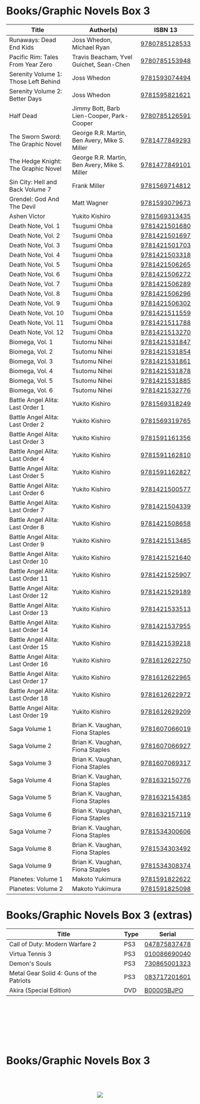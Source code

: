 
# Books/Graphic Novels Box 3

| Title                                | Author(s)                                     | ISBN 13
| ------------------------------------ | --------------------------------------------- | --------------
| Runaways: Dead End Kids              | Joss Whedon, Michael Ryan                     | [9780785128533]
| Pacific Rim: Tales From Year Zero    | Travis Beacham, Yvel Guichet, Sean-Chen       | [9780785153948]
| Serenity Volume 1: Those Left Behind | Joss Whedon                                   | [9781593074494]
| Serenity Volume 2: Better Days       | Joss Whedon                                   | [9781595821621]
| Half Dead                            | Jimmy Bott, Barb Lien-Cooper, Park-Cooper     | [9780785126591]
| The Sworn Sword: The Graphic Novel   | George R.R. Martin, Ben Avery, Mike S. Miller | [9781477849293]
| The Hedge Knight: The Graphic Novel  | George R.R. Martin, Ben Avery, Mike S. Miller | [9781477849101]
| Sin City: Hell and Back Volume 7     | Frank Miller                                  | [9781569714812]
| Grendel: God And The Devil           | Matt Wagner                                   | [9781593079673]
| Ashen Victor                         | Yukito Kishiro                                | [9781569313435]
| Death Note, Vol. 1                   | Tsugumi Ohba                                  | [9781421501680]
| Death Note, Vol. 2                   | Tsugumi Ohba                                  | [9781421501697]
| Death Note, Vol. 3                   | Tsugumi Ohba                                  | [9781421501703]
| Death Note, Vol. 4                   | Tsugumi Ohba                                  | [9781421503318]
| Death Note, Vol. 5                   | Tsugumi Ohba                                  | [9781421506265]
| Death Note, Vol. 6                   | Tsugumi Ohba                                  | [9781421506272]
| Death Note, Vol. 7                   | Tsugumi Ohba                                  | [9781421506289]
| Death Note, Vol. 8                   | Tsugumi Ohba                                  | [9781421506296]
| Death Note, Vol. 9                   | Tsugumi Ohba                                  | [9781421506302]
| Death Note, Vol. 10                  | Tsugumi Ohba                                  | [9781421511559]
| Death Note, Vol. 11                  | Tsugumi Ohba                                  | [9781421511788]
| Death Note, Vol. 12                  | Tsugumi Ohba                                  | [9781421513270]
| Biomega, Vol. 1                      | Tsutomu Nihei                                 | [9781421531847]
| Biomega, Vol. 2                      | Tsutomu Nihei                                 | [9781421531854]
| Biomega, Vol. 3                      | Tsutomu Nihei                                 | [9781421531861]
| Biomega, Vol. 4                      | Tsutomu Nihei                                 | [9781421531878]
| Biomega, Vol. 5                      | Tsutomu Nihei                                 | [9781421531885]
| Biomega, Vol. 6                      | Tsutomu Nihei                                 | [9781421532776]
| Battle Angel Alita: Last Order 1     | Yukito Kishiro                                | [9781569318249]
| Battle Angel Alita: Last Order 2     | Yukito Kishiro                                | [9781569319765]
| Battle Angel Alita: Last Order 3     | Yukito Kishiro                                | [9781591161356]
| Battle Angel Alita: Last Order 4     | Yukito Kishiro                                | [9781591162810]
| Battle Angel Alita: Last Order 5     | Yukito Kishiro                                | [9781591162827]
| Battle Angel Alita: Last Order 6     | Yukito Kishiro                                | [9781421500577]
| Battle Angel Alita: Last Order 7     | Yukito Kishiro                                | [9781421504339]
| Battle Angel Alita: Last Order 8     | Yukito Kishiro                                | [9781421508658]
| Battle Angel Alita: Last Order 9     | Yukito Kishiro                                | [9781421513485]
| Battle Angel Alita: Last Order 10    | Yukito Kishiro                                | [9781421521640]
| Battle Angel Alita: Last Order 11    | Yukito Kishiro                                | [9781421525907]
| Battle Angel Alita: Last Order 12    | Yukito Kishiro                                | [9781421529189]
| Battle Angel Alita: Last Order 13    | Yukito Kishiro                                | [9781421533513]
| Battle Angel Alita: Last Order 14    | Yukito Kishiro                                | [9781421537955]
| Battle Angel Alita: Last Order 15    | Yukito Kishiro                                | [9781421539218]
| Battle Angel Alita: Last Order 16    | Yukito Kishiro                                | [9781612622750]
| Battle Angel Alita: Last Order 17    | Yukito Kishiro                                | [9781612622965]
| Battle Angel Alita: Last Order 18    | Yukito Kishiro                                | [9781612622972]
| Battle Angel Alita: Last Order 19    | Yukito Kishiro                                | [9781612629209]
| Saga Volume 1                        | Brian K. Vaughan, Fiona Staples               | [9781607066019]
| Saga Volume 2                        | Brian K. Vaughan, Fiona Staples               | [9781607066927]
| Saga Volume 3                        | Brian K. Vaughan, Fiona Staples               | [9781607069317]
| Saga Volume 4                        | Brian K. Vaughan, Fiona Staples               | [9781632150776]
| Saga Volume 5                        | Brian K. Vaughan, Fiona Staples               | [9781632154385]
| Saga Volume 6                        | Brian K. Vaughan, Fiona Staples               | [9781632157119]
| Saga Volume 7                        | Brian K. Vaughan, Fiona Staples               | [9781534300606]
| Saga Volume 8                        | Brian K. Vaughan, Fiona Staples               | [9781534303492]
| Saga Volume 9                        | Brian K. Vaughan, Fiona Staples               | [9781534308374]
| Planetes: Volume 1                   | Makoto Yukimura                               | [9781591822622]
| Planetes: Volume 2                   | Makoto Yukimura                               | [9781591825098]



# Books/Graphic Novels Box 3 (extras)

| Title                                    | Type | Serial
| ---------------------------------------- | ---- | --------------
| Call of Duty: Modern Warfare 2           | PS3  | [047875837478]
| Virtua Tennis 3                          | PS3  | [010086690040]
| Demon's Souls                            | PS3  | [730865001323]
| Metal Gear Solid 4: Guns of the Patriots | PS3  | [083717201601]
| Akira (Special Edition)                  | DVD  | [B00005BJPO]

</br>
</br>
</br>
</br>
</br>
</br>

# Books/Graphic Novels Box 3

</br>
</br>

<p align="center">
  <img src="https://user-images.githubusercontent.com/7928464/73703374-45a9c400-46b5-11ea-9210-1bbe644fa761.png">
</p>


[9780785128533]:https://www.bookdepository.com/Runaways-Dead-End-Kids-Joss-Whedon/9780785128533
[9780785153948]:https://www.bookdepository.com/Pacific-Rim-Tales-From-Year-Zero-Travis-Beacham-Yvel-Guichet-Sean-Chen/9780785153948
[9781595821621]:https://www.bookdepository.com/Serenity-Volume-2-Better-Days-Joss-Whedon/9781595821621
[9781593074494]:https://www.bookdepository.com/Serenity-Volume-1-Those-Left-Behind-Joss-Whedon/9781593074494
[9780785126591]:https://www.bookdepository.com/Half-Dead-Jimmy-Bott-Barb-Lien-Cooper-Park-Cooper/9780785126591
[9781477849293]:https://www.bookdepository.com/The-Sworn-Sword-The-Graphic-Novel-George-R-R-Martin-Ben-Avery-Mike-S-Miller/9781477849293
[9781477849101]:https://www.bookdepository.com/The-Hedge-Knight-The-Graphic-Novel-George-R-R-Martin-Ben-Avery-Mike-S-Miller/9781477849101
[9781569714812]:https://www.bookdepository.com/Sin-City-Hell-and-Back-Volume-7-Frank-Miller/9781569714812
[9781593079673]:https://www.bookdepository.com/Grendel-God-And-The-Devil-Matt-Wagner/9781593079673
[9781421501680]:https://www.bookdepository.com/Death-Note-Vol-1-Tsugumi-Ohba/9781421501680
[9781421501697]:https://www.bookdepository.com/Death-Note-Vol-2-Tsugumi-Ohba/9781421501697
[9781421501703]:https://www.bookdepository.com/Death-Note-Vol-3-Tsugumi-Ohba/9781421501703
[9781421503318]:https://www.bookdepository.com/Death-Note-Vol-4-Tsugumi-Ohba/9781421503318
[9781421506265]:https://www.bookdepository.com/Death-Note-Vol-5-Tsugumi-Ohba/9781421506265
[9781421506272]:https://www.bookdepository.com/Death-Note-Vol-6-Tsugumi-Ohba/9781421506272
[9781421506289]:https://www.bookdepository.com/Death-Note-Vol-7-Tsugumi-Ohba/9781421506289
[9781421506296]:https://www.bookdepository.com/Death-Note-Vol-8-Tsugumi-Ohba/9781421506296
[9781421506302]:https://www.bookdepository.com/Death-Note-Vol-9-Tsugumi-Ohba/9781421506302
[9781421511559]:https://www.bookdepository.com/Death-Note-Vol-10-Tsugumi-Ohba/9781421511559
[9781421511788]:https://www.bookdepository.com/Death-Note-Vol-11-Tsugumi-Ohba/9781421511788
[9781421513270]:https://www.bookdepository.com/Death-Note-Vol-12-Tsugumi-Ohba/9781421513270
[9781421531847]:https://www.bookdepository.com/Biomega-Vol-1-Tsutomu-Nihei/9781421531847
[9781421531854]:https://www.bookdepository.com/Biomega-Vol-2-Tsutomu-Nihei/9781421531854
[9781421531861]:https://www.bookdepository.com/Biomega-Vol-3-Tsutomu-Nihei/9781421531861
[9781421531878]:https://www.bookdepository.com/Biomega-Vol-4-Tsutomu-Nihei/9781421531878
[9781421531885]:https://www.bookdepository.com/Biomega-Vol-5-Tsutomu-Nihei/9781421531885
[9781421532776]:https://www.bookdepository.com/Biomega-Vol-6-Tsutomu-Nihei/9781421532776
[9781569318249]:https://www.bookdepository.com/Angel-Reborn-Yukito-Kishiro/9781569318249
[9781569319765]:https://www.bookdepository.com/Battle-Angel-Alita-Yukito-Kishiro/9781569319765
[9781591161356]:https://www.bookdepository.com/Battle-Angel-Alita-Last-Order-Yukito-Kishiro/9781591161356
[9781591162810]:https://www.bookdepository.com/Battle-Angel-Alita-Last-Order-4-Yukito-Kishiro/9781591162810
[9781591162827]:https://www.bookdepository.com/Battle-Angel-Alita-Last-Order-Vol-5-Yukito-Kishiro/9781591162827
[9781421500577]:https://www.bookdepository.com/Battle-Angel-Alita-Volume-6-Yukito-Kishiro/9781421500577
[9781421504339]:https://www.bookdepository.com/Battle-Angel-Alita-Last-Order-7-Yukito-Kishiro/9781421504339
[9781421508658]:https://www.bookdepository.com/Battle-Angel-Alita-Last-Order-8-Yukito-Kishiro/9781421508658
[9781421513485]:https://www.bookdepository.com/Battle-Angel-Alita-Last-Order-9-Yukito-Kishiro/9781421513485
[9781421521640]:https://www.bookdepository.com/Battle-Angel-Alita-Last-Order-10-Yukito-Kishiro/9781421521640
[9781421525907]:https://www.bookdepository.com/Battle-Angel-Alita-Last-Order-11-Yukito-Kishiro/9781421525907
[9781421529189]:https://www.bookdepository.com/Battle-Angel-Alita-Last-Order-12-Yukito-Kishiro/9781421529189
[9781421533513]:https://www.bookdepository.com/Battle-Angel-Alita-Sans-Angel-v-13-Yukito-Kishiro/9781421533513
[9781421537955]:https://www.bookdepository.com/Battle-Angel-Alita-Angel-Defusion-14-Yukito-Kishiro/9781421537955
[9781421539218]:https://www.bookdepository.com/Battle-Angel-Alita-Last-Order-15-Yukito-Kishiro/9781421539218
[9781612622750]:https://www.bookdepository.com/Battle-Angel-Alita-Last-Order-16-Yukito-Kishiro/9781612622750
[9781612622965]:https://www.bookdepository.com/Battle-Angel-Alita-Last-Order-17-Yukito-Kishiro/9781612622965
[9781612622972]:https://www.bookdepository.com/Battle-Angel-Alita-Last-Order-18-Yukito-Kishiro/9781612622972
[9781612629209]:https://www.bookdepository.com/Battle-Angel-Alita-Last-Order-19-Yukito-Kishiro/9781612629209
[9781607066019]:https://www.bookdepository.com/Saga-Volume-1-Brian-K-Vaughan-Fiona-Staples/9781607066019
[9781607066927]:https://www.bookdepository.com/Saga-Volume-2-Brian-K-Vaughan-Fiona-Staples/9781607066927
[9781607069317]:https://www.bookdepository.com/Saga-3-Brian-K-Vaughan/9781607069317
[9781632150776]:https://www.bookdepository.com/Saga-Volume-4-Brian-K-Vaughan-Fiona-Staples/9781632150776
[9781632154385]:https://www.bookdepository.com/Saga-Volume-5-Brian-K-Vaughan-Fiona-Staples/9781632154385
[9781632157119]:https://www.bookdepository.com/Saga-Volume-6-Brian-K-Vaughan-Fiona-Staples/9781632157119
[9781534300606]:https://www.bookdepository.com/Saga-7-Brian-K-Vaughan/9781534300606
[9781534303492]:https://www.bookdepository.com/Saga-8-Brian-K-Vaughan/9781534303492
[9781534308374]:https://www.bookdepository.com/Saga-9-Brian-K-Vaughan/9781534308374
[9781569313435]:https://www.bookdepository.com/Ashen-Victor-Yukito-Kishiro/9781569313435
[9781591822622]:https://www.bookdepository.com/Planets-Makoto-Yukimura/9781591822622
[9781591825098]:https://www.bookdepository.com/Planetes-Makoto-Yukimura/9781591825098
[047875837478]:https://gamefaqs.gamespot.com/ps3/951943-call-of-duty-modern-warfare-2/data
[010086690040]:https://gamefaqs.gamespot.com/ps3/932686-virtua-tennis-3/data
[730865001323]:https://gamefaqs.gamespot.com/ps3/954345-demons-souls/data
[083717201601]:https://gamefaqs.gamespot.com/ps3/926596-metal-gear-solid-4-guns-of-the-patriots/data
[B00005BJPO]:https://www.amazon.com/Akira-Special-Packaging-Nozomu-Sasaki/dp/B00005BJPO
